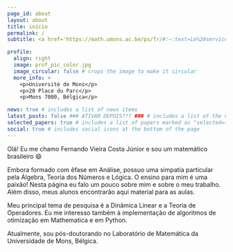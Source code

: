 ```yaml
---
page_id: about
layout: about
title: início
permalink: /
subtitle: <a href='https://math.umons.ac.be/ps/fr/#:~:text=Le%20service%20assure%20les%20cours,du%20master%20en%20sciences%20mathématiques.'>Service de Probabilités et Statistique</a>. Université de Mons, Département de Mathématique.

profile:
  align: right
  image: prof_pic_color.jpg
  image_circular: false # crops the image to make it circular
  more_info: >
    <p>Université de Mons</p>
    <p>20 Place du Parc</p>
    <p>Mons 7000, Bélgica</p>

news: true # includes a list of news items
latest_posts: false ### ATIVAR DEPOIS??? ### # includes a list of the newest posts
selected_papers: true # includes a list of papers marked as "selected={true}"
social: true # includes social icons at the bottom of the page
---
```


Olá! Eu me chamo Fernando Vieira Costa Júnior e sou um matemático brasileiro :smile:

Embora formado com êfase em Análise, possuo uma simpatia particular pela Álgebra, Teoria dos Números e Lógica. O ensino para mim é uma paixão! Nesta página eu falo um pouco sobre mim e sobre o meu trabalho. Além disso, meus alunos encontrarão aqui material para as aulas.

Meu principal tema de pesquisa é a Dinâmica Linear e a Teoria de Operadores. Eu me interesso também à implementação de algoritmos de otimização em Mathematica e em Python.

Atualmente, sou pós-doutorando no Laboratório de Matemática da Universidade de Mons, Bélgica.
